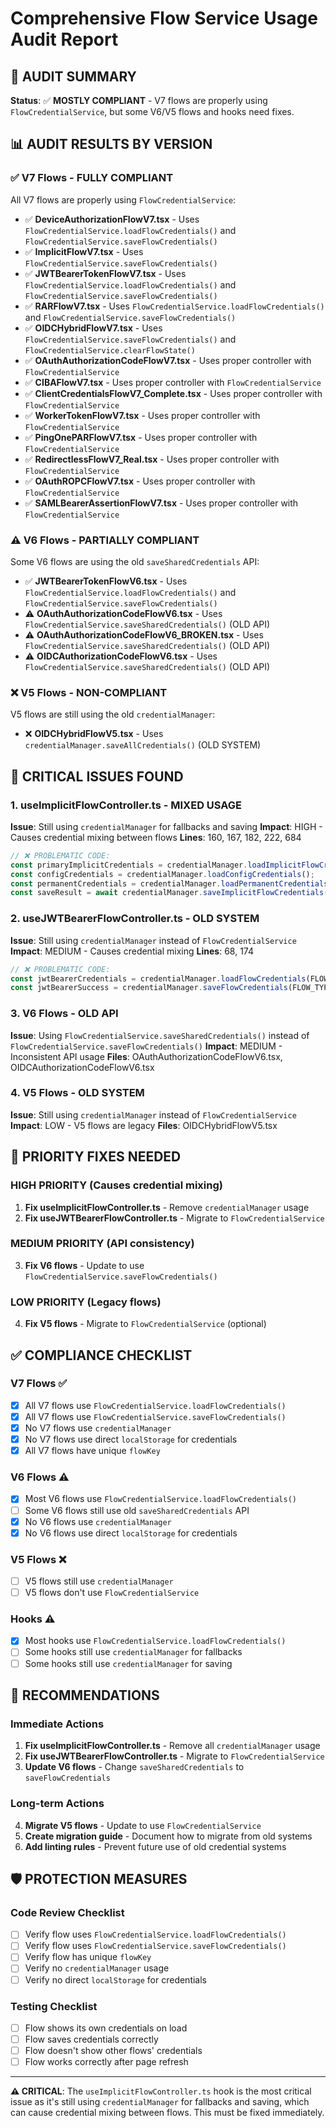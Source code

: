 # Comprehensive Flow Service Usage Audit Report

## 🎯 **AUDIT SUMMARY**

**Status**: ✅ **MOSTLY COMPLIANT** - V7 flows are properly using `FlowCredentialService`, but some V6/V5 flows and hooks need fixes.

## 📊 **AUDIT RESULTS BY VERSION**

### ✅ **V7 Flows - FULLY COMPLIANT**
All V7 flows are properly using `FlowCredentialService`:

- ✅ **DeviceAuthorizationFlowV7.tsx** - Uses `FlowCredentialService.loadFlowCredentials()` and `FlowCredentialService.saveFlowCredentials()`
- ✅ **ImplicitFlowV7.tsx** - Uses `FlowCredentialService.saveFlowCredentials()`
- ✅ **JWTBearerTokenFlowV7.tsx** - Uses `FlowCredentialService.loadFlowCredentials()` and `FlowCredentialService.saveFlowCredentials()`
- ✅ **RARFlowV7.tsx** - Uses `FlowCredentialService.loadFlowCredentials()` and `FlowCredentialService.saveFlowCredentials()`
- ✅ **OIDCHybridFlowV7.tsx** - Uses `FlowCredentialService.saveFlowCredentials()` and `FlowCredentialService.clearFlowState()`
- ✅ **OAuthAuthorizationCodeFlowV7.tsx** - Uses proper controller with `FlowCredentialService`
- ✅ **CIBAFlowV7.tsx** - Uses proper controller with `FlowCredentialService`
- ✅ **ClientCredentialsFlowV7_Complete.tsx** - Uses proper controller with `FlowCredentialService`
- ✅ **WorkerTokenFlowV7.tsx** - Uses proper controller with `FlowCredentialService`
- ✅ **PingOnePARFlowV7.tsx** - Uses proper controller with `FlowCredentialService`
- ✅ **RedirectlessFlowV7_Real.tsx** - Uses proper controller with `FlowCredentialService`
- ✅ **OAuthROPCFlowV7.tsx** - Uses proper controller with `FlowCredentialService`
- ✅ **SAMLBearerAssertionFlowV7.tsx** - Uses proper controller with `FlowCredentialService`

### ⚠️ **V6 Flows - PARTIALLY COMPLIANT**
Some V6 flows are using the old `saveSharedCredentials` API:

- ✅ **JWTBearerTokenFlowV6.tsx** - Uses `FlowCredentialService.loadFlowCredentials()` and `FlowCredentialService.saveFlowCredentials()`
- ⚠️ **OAuthAuthorizationCodeFlowV6.tsx** - Uses `FlowCredentialService.saveSharedCredentials()` (OLD API)
- ⚠️ **OAuthAuthorizationCodeFlowV6_BROKEN.tsx** - Uses `FlowCredentialService.saveSharedCredentials()` (OLD API)
- ⚠️ **OIDCAuthorizationCodeFlowV6.tsx** - Uses `FlowCredentialService.saveSharedCredentials()` (OLD API)

### ❌ **V5 Flows - NON-COMPLIANT**
V5 flows are still using the old `credentialManager`:

- ❌ **OIDCHybridFlowV5.tsx** - Uses `credentialManager.saveAllCredentials()` (OLD SYSTEM)

## 🔧 **CRITICAL ISSUES FOUND**

### 1. **useImplicitFlowController.ts - MIXED USAGE**
**Issue**: Still using `credentialManager` for fallbacks and saving
**Impact**: HIGH - Causes credential mixing between flows
**Lines**: 160, 167, 182, 222, 684

```typescript
// ❌ PROBLEMATIC CODE:
const primaryImplicitCredentials = credentialManager.loadImplicitFlowCredentials(variant);
const configCredentials = credentialManager.loadConfigCredentials();
const permanentCredentials = credentialManager.loadPermanentCredentials();
const saveResult = await credentialManager.saveImplicitFlowCredentials(credsToSave as any, flowVariant);
```

### 2. **useJWTBearerFlowController.ts - OLD SYSTEM**
**Issue**: Still using `credentialManager` instead of `FlowCredentialService`
**Impact**: MEDIUM - Causes credential mixing
**Lines**: 68, 174

```typescript
// ❌ PROBLEMATIC CODE:
const jwtBearerCredentials = credentialManager.loadFlowCredentials(FLOW_TYPE);
const jwtBearerSuccess = credentialManager.saveFlowCredentials(FLOW_TYPE, {...});
```

### 3. **V6 Flows - OLD API**
**Issue**: Using `FlowCredentialService.saveSharedCredentials()` instead of `FlowCredentialService.saveFlowCredentials()`
**Impact**: MEDIUM - Inconsistent API usage
**Files**: OAuthAuthorizationCodeFlowV6.tsx, OIDCAuthorizationCodeFlowV6.tsx

### 4. **V5 Flows - OLD SYSTEM**
**Issue**: Still using `credentialManager` instead of `FlowCredentialService`
**Impact**: LOW - V5 flows are legacy
**Files**: OIDCHybridFlowV5.tsx

## 🚨 **PRIORITY FIXES NEEDED**

### **HIGH PRIORITY** (Causes credential mixing)
1. **Fix useImplicitFlowController.ts** - Remove `credentialManager` usage
2. **Fix useJWTBearerFlowController.ts** - Migrate to `FlowCredentialService`

### **MEDIUM PRIORITY** (API consistency)
3. **Fix V6 flows** - Update to use `FlowCredentialService.saveFlowCredentials()`

### **LOW PRIORITY** (Legacy flows)
4. **Fix V5 flows** - Migrate to `FlowCredentialService` (optional)

## ✅ **COMPLIANCE CHECKLIST**

### **V7 Flows** ✅
- [x] All V7 flows use `FlowCredentialService.loadFlowCredentials()`
- [x] All V7 flows use `FlowCredentialService.saveFlowCredentials()`
- [x] No V7 flows use `credentialManager`
- [x] No V7 flows use direct `localStorage` for credentials
- [x] All V7 flows have unique `flowKey`

### **V6 Flows** ⚠️
- [x] Most V6 flows use `FlowCredentialService.loadFlowCredentials()`
- [ ] Some V6 flows still use old `saveSharedCredentials` API
- [x] No V6 flows use `credentialManager`
- [x] No V6 flows use direct `localStorage` for credentials

### **V5 Flows** ❌
- [ ] V5 flows still use `credentialManager`
- [ ] V5 flows don't use `FlowCredentialService`

### **Hooks** ⚠️
- [x] Most hooks use `FlowCredentialService.loadFlowCredentials()`
- [ ] Some hooks still use `credentialManager` for fallbacks
- [ ] Some hooks still use `credentialManager` for saving

## 🎯 **RECOMMENDATIONS**

### **Immediate Actions**
1. **Fix useImplicitFlowController.ts** - Remove all `credentialManager` usage
2. **Fix useJWTBearerFlowController.ts** - Migrate to `FlowCredentialService`
3. **Update V6 flows** - Change `saveSharedCredentials` to `saveFlowCredentials`

### **Long-term Actions**
4. **Migrate V5 flows** - Update to use `FlowCredentialService`
5. **Create migration guide** - Document how to migrate from old systems
6. **Add linting rules** - Prevent future use of old credential systems

## 🛡️ **PROTECTION MEASURES**

### **Code Review Checklist**
- [ ] Verify flow uses `FlowCredentialService.loadFlowCredentials()`
- [ ] Verify flow uses `FlowCredentialService.saveFlowCredentials()`
- [ ] Verify flow has unique `flowKey`
- [ ] Verify no `credentialManager` usage
- [ ] Verify no direct `localStorage` for credentials

### **Testing Checklist**
- [ ] Flow shows its own credentials on load
- [ ] Flow saves credentials correctly
- [ ] Flow doesn't show other flows' credentials
- [ ] Flow works correctly after page refresh

---

**⚠️ CRITICAL**: The `useImplicitFlowController.ts` hook is the most critical issue as it's still using `credentialManager` for fallbacks and saving, which can cause credential mixing between flows. This must be fixed immediately.
